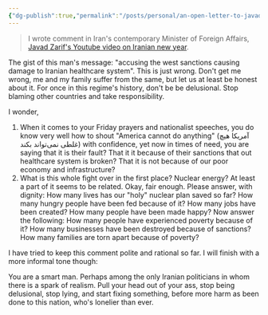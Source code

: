 ```yaml
---
{"dg-publish":true,"permalink":"/posts/personal/an-open-letter-to-javad-zarif/","created":"2023-08-28T14:47:12.000+02:00","updated":"2023-08-28T14:47:12.456+02:00"}
---
```



> I wrote comment in Iran's contemporary Minister of Foreign Affairs, [Javad
> Zarif](https://en.wikipedia.org/wiki/Mohammad_Javad_Zarif)['s Youtube video on Iranian new year](https://www.youtube.com/watch?v=6kvHXONWXKc).

The gist of this man's message: "accusing the west sanctions causing damage to Iranian healthcare system". This is just wrong. Don't get me wrong, me and my family suffer from the same, but let us at least be honest about it. For once in this regime's history, don't be be delusional. Stop blaming other countries and take responsibility.

I wonder, 

1. When it comes to your Friday prayers and nationalist speeches, you do know very well how to shout "America cannot do anything" (آمریکا هیچ غلطی نمی‌تواند بکند) with confidence, yet now in times of need, you are saying that it is their fault? That it it because of their sanctions that out healthcare system is broken? That it is not because of our poor economy and infrastructure? 
2.  What is this whole fight over in the first place? Nuclear energy? At least a part of it seems to be related. Okay, fair enough. Please answer, with dignity: How many lives has our "holy" nuclear plan saved so far? How many hungry people have been fed because of it? How many jobs have been created? How many people have been made happy? Now answer the following: How many people have experienced poverty because of it? How many businesses have been destroyed because of sanctions? How many families are torn apart because of poverty?

I have tried to keep this comment polite and rational so far. I will finish with a more informal
tone though: 

You are a smart man. Perhaps among the only Iranian politicians in whom there is a spark of realism. Pull your head out of your ass, stop being delusional, stop lying, and start fixing something, before more harm as been done to this nation, who's lonelier than ever.
